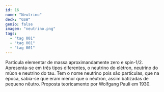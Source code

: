 ```yaml
---
id: 16
nome: "Neutrino"
deck: "GSW"
genio: false
imagem: "neutrino.png"
tags:
  - "tag 001"
  - "tag 001"
  - "tag 001"
---
```


Partícula elementar de massa aproximandamente zero e spin-1/2. Apresenta-se em três tipos diferentes, o neutrino do elétron, neutrino do múon e neutrino do tau. Tem o nome neutrino pois são partículas, que na época, sabia-se que eram menor que o nêutron, assim batizadas de pequeno nêutro. Proposta teoricamento por Wolfgang Pauli em 1930.

